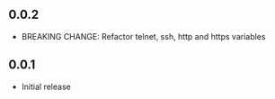 ## 0.0.2

- BREAKING CHANGE: Refactor telnet, ssh, http and https variables

## 0.0.1

- Initial release
